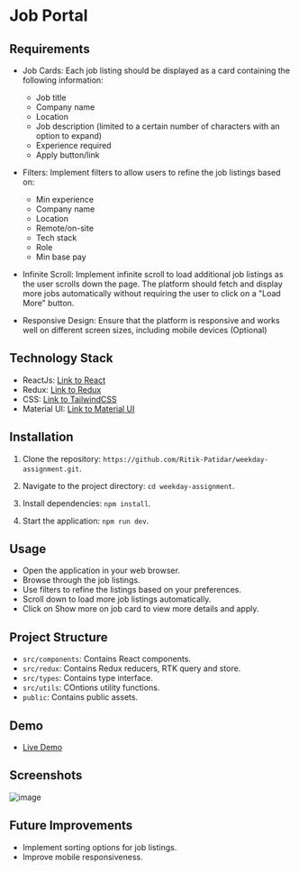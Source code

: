 # Job Portal

## Requirements
- Job Cards: Each job listing should be displayed as a card containing the following information:
  - Job title
  - Company name
  - Location
  - Job description (limited to a certain number of characters with an option to expand)
  - Experience required
  - Apply button/link

- Filters: Implement filters to allow users to refine the job listings based on:
  - Min experience
  - Company name
  - Location
  - Remote/on-site
  - Tech stack
  - Role
  - Min base pay

- Infinite Scroll: Implement infinite scroll to load additional job listings as the user scrolls down the page. The platform should fetch and display more jobs automatically without requiring the user to click on a "Load More" button.

- Responsive Design: Ensure that the platform is responsive and works well on different screen sizes, including mobile devices (Optional)

## Technology Stack
- ReactJs: [Link to React](https://reactjs.org/)
- Redux: [Link to Redux](https://redux.js.org/)
- CSS: [Link to TailwindCSS](https://tailwindcss.com/)
- Material UI: [Link to Material UI](https://material-ui.com/)

## Installation
1. Clone the repository: `https://github.com/Ritik-Patidar/weekday-assignment.git`.

2. Navigate to the project directory: `cd weekday-assignment`.

3. Install dependencies: `npm install`.

4. Start the application: `npm run dev`.


## Usage
- Open the application in your web browser.
- Browse through the job listings.
- Use filters to refine the listings based on your preferences.
- Scroll down to load more job listings automatically.
- Click on Show more on job card to view more details and apply.

## Project Structure
- `src/components`: Contains React components.
- `src/redux`: Contains Redux reducers, RTK query and store.
- `src/types`: Contains type interface.
- `src/utils`: COntions utility functions.
- `public`: Contains public assets.

## Demo
- [Live Demo](https://ritik-weekday-assignment.vercel.app/)

## Screenshots
![image](https://github.com/Ritik-Patidar/weekday-assignment/assets/67598349/dbf348c9-dbe0-4a2c-b7da-34c7725e48f7)

## Future Improvements
- Implement sorting options for job listings.
- Improve mobile responsiveness.
